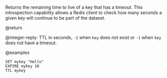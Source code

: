 Returns the remaining time to live of a key that has a timeout.
This introspection capability allows a Redis client to check how many seconds a
given key will continue to be part of the dataset.

@return

@integer-reply: TTL in seconds, `-2` when `key` does not exist or `-1` when `key` does not
have a timeout.

@examples

```cli
SET mykey "Hello"
EXPIRE mykey 10
TTL mykey
```
